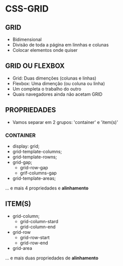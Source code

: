# CSS-GRID 

## GRID

- Bidimensional 
- Divisão de toda a página em linnhas e colunas
- Colocar elementos onde quiser

## GRID OU FLEXBOX

- Grid: Duas dimenções (colunas e linhas)
- Flexbox: Uma dimenção (ou coluna ou linha)
- Um completa o trabalho do outro
- Quais navegadores ainda não acetam GRID

## PROPRIEDADES

- Vamos separar em 2 grupos:
'container' e 'item(s)'

### CONTAINER

- display: grid;
- grid-template-columns;
- grid-template-rowns;
- grid-gap;
  - grid-row-gap
  - grif-columns-gap
- grid-template-areas;

... e mais 4 propriedades e **alinhamento**

## ITEM(S)

- grid-column;
  - grid-column-stard
  - grid-column-end
- grid-row
  - grid-row-start
  - grid-row-end
- grid-area

... e mais duas propriedades de **alinhamento**



